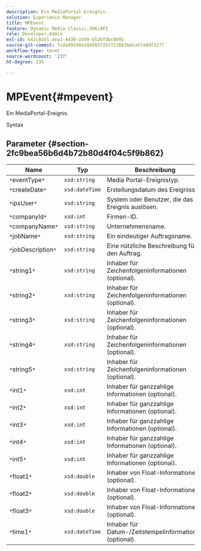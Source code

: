 ```yaml
---
description: Ein MediaPortal-Ereignis.
solution: Experience Manager
title: MPEvent
feature: Dynamic Media Classic,SDK/API
role: Developer,Admin
exl-id: 642c82d1-aea1-4430-a599-b526fdbc8091
source-git-commit: fcda99340a18d5037157723bb3bdca5fa9df3277
workflow-type: tm+mt
source-wordcount: '137'
ht-degree: 13%

---
```


# MPEvent{#mpevent}

Ein MediaPortal-Ereignis.

Syntax

## Parameter {#section-2fc9bea56b6d4b72b80d4f04c5f9b862}

| Name | Typ | Beschreibung |
|---|---|---|
| `*`eventType`*` | `xsd:string` | Media Portal-Ereignistyp. |
| `*`createDate`*` | `xsd:dateTime` | Erstellungsdatum des Ereignisses. |
| `*`ipsUser`*` | `xsd:string` | System oder Benutzer, die das Ereignis auslösen. |
| `*`companyId`*` | `xsd:int` | Firmen-ID. |
| `*`companyName`*` | `xsd:string` | Unternehmensname. |
| `*`jobName`*` | `xsd:string` | Ein eindeutiger Auftragsname. |
| `*`jobDescription`*` | `xsd:string` | Eine nützliche Beschreibung für den Auftrag. |
| `*`string1`*` | `xsd:string` | Inhaber für Zeichenfolgeninformationen (optional). |
| `*`string2`*` | `xsd:string` | Inhaber für Zeichenfolgeninformationen (optional). |
| `*`string3`*` | `xsd:string` | Inhaber für Zeichenfolgeninformationen (optional). |
| `*`string4`*` | `xsd:string` | Inhaber für Zeichenfolgeninformationen (optional). |
| `*`string5`*` | `xsd:string` | Inhaber für Zeichenfolgeninformationen (optional). |
| `*`int1`*` | `xsd:int` | Inhaber für ganzzahlige Informationen (optional). |
| `*`int2`*` | `xsd:int` | Inhaber für ganzzahlige Informationen (optional). |
| `*`int3`*` | `xsd:int` | Inhaber für ganzzahlige Informationen (optional). |
| `*`int4`*` | `xsd:int` | Inhaber für ganzzahlige Informationen (optional). |
| `*`int5`*` | `xsd:int` | Inhaber für ganzzahlige Informationen (optional). |
| `*`float1`*` | `xsd:double` | Inhaber von Float-Informationen (optional). |
| `*`float2`*` | `xsd:double` | Inhaber von Float-Informationen (optional). |
| `*`float3`*` | `xsd:double` | Inhaber von Float-Informationen (optional). |
| `*`time1`*` | `xsd:dateTime` | Inhaber für Datum-/Zeitstempelinformationen (optional). |
